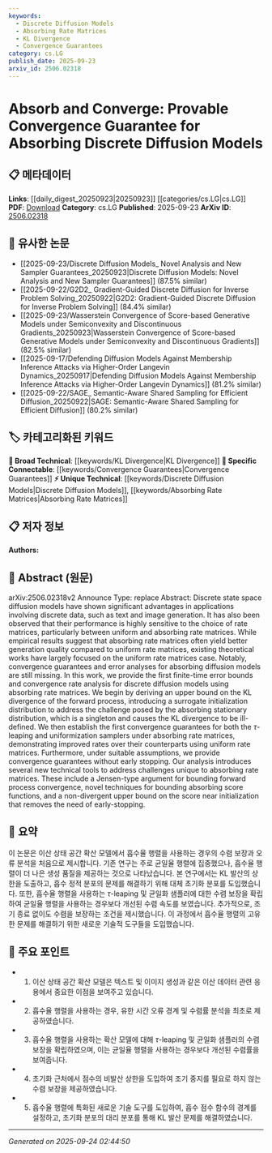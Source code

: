 ```yaml
---
keywords:
  - Discrete Diffusion Models
  - Absorbing Rate Matrices
  - KL Divergence
  - Convergence Guarantees
category: cs.LG
publish_date: 2025-09-23
arxiv_id: 2506.02318
---
```


<!-- KEYWORD_LINKING_METADATA:
{
  "processed_timestamp": "2025-09-24T02:44:50.812815",
  "vocabulary_version": "1.0",
  "selected_keywords": [
    "Discrete Diffusion Models",
    "Absorbing Rate Matrices",
    "KL Divergence",
    "Convergence Guarantees"
  ],
  "rejected_keywords": [],
  "similarity_scores": {
    "Discrete Diffusion Models": 0.78,
    "Absorbing Rate Matrices": 0.82,
    "KL Divergence": 0.75,
    "Convergence Guarantees": 0.79
  },
  "extraction_method": "AI_prompt_based",
  "budget_applied": true,
  "candidates_json": {
    "candidates": [
      {
        "surface": "Discrete Diffusion Models",
        "canonical": "Discrete Diffusion Models",
        "aliases": [
          "Discrete State Space Diffusion",
          "Diffusion Models"
        ],
        "category": "unique_technical",
        "rationale": "This concept is central to the paper and offers a unique perspective on diffusion processes in discrete spaces.",
        "novelty_score": 0.75,
        "connectivity_score": 0.65,
        "specificity_score": 0.85,
        "link_intent_score": 0.78
      },
      {
        "surface": "Absorbing Rate Matrices",
        "canonical": "Absorbing Rate Matrices",
        "aliases": [
          "Absorbing Matrices"
        ],
        "category": "unique_technical",
        "rationale": "Absorbing rate matrices are a key focus of the paper, providing a novel approach to improving diffusion model performance.",
        "novelty_score": 0.8,
        "connectivity_score": 0.6,
        "specificity_score": 0.88,
        "link_intent_score": 0.82
      },
      {
        "surface": "KL Divergence",
        "canonical": "KL Divergence",
        "aliases": [
          "Kullback-Leibler Divergence"
        ],
        "category": "broad_technical",
        "rationale": "KL Divergence is a fundamental concept in measuring the difference between probability distributions, relevant to the paper's analysis.",
        "novelty_score": 0.4,
        "connectivity_score": 0.85,
        "specificity_score": 0.7,
        "link_intent_score": 0.75
      },
      {
        "surface": "Convergence Guarantees",
        "canonical": "Convergence Guarantees",
        "aliases": [
          "Convergence Analysis"
        ],
        "category": "specific_connectable",
        "rationale": "The paper provides new insights into convergence guarantees, which are crucial for validating the model's reliability.",
        "novelty_score": 0.65,
        "connectivity_score": 0.78,
        "specificity_score": 0.72,
        "link_intent_score": 0.79
      }
    ],
    "ban_list_suggestions": [
      "rate matrices",
      "forward process",
      "error bounds"
    ]
  },
  "decisions": [
    {
      "candidate_surface": "Discrete Diffusion Models",
      "resolved_canonical": "Discrete Diffusion Models",
      "decision": "linked",
      "scores": {
        "novelty": 0.75,
        "connectivity": 0.65,
        "specificity": 0.85,
        "link_intent": 0.78
      }
    },
    {
      "candidate_surface": "Absorbing Rate Matrices",
      "resolved_canonical": "Absorbing Rate Matrices",
      "decision": "linked",
      "scores": {
        "novelty": 0.8,
        "connectivity": 0.6,
        "specificity": 0.88,
        "link_intent": 0.82
      }
    },
    {
      "candidate_surface": "KL Divergence",
      "resolved_canonical": "KL Divergence",
      "decision": "linked",
      "scores": {
        "novelty": 0.4,
        "connectivity": 0.85,
        "specificity": 0.7,
        "link_intent": 0.75
      }
    },
    {
      "candidate_surface": "Convergence Guarantees",
      "resolved_canonical": "Convergence Guarantees",
      "decision": "linked",
      "scores": {
        "novelty": 0.65,
        "connectivity": 0.78,
        "specificity": 0.72,
        "link_intent": 0.79
      }
    }
  ]
}
-->

# Absorb and Converge: Provable Convergence Guarantee for Absorbing Discrete Diffusion Models

## 📋 메타데이터

**Links**: [[daily_digest_20250923|20250923]] [[categories/cs.LG|cs.LG]]
**PDF**: [Download](https://arxiv.org/pdf/2506.02318.pdf)
**Category**: cs.LG
**Published**: 2025-09-23
**ArXiv ID**: [2506.02318](https://arxiv.org/abs/2506.02318)

## 🔗 유사한 논문
- [[2025-09-23/Discrete Diffusion Models_ Novel Analysis and New Sampler Guarantees_20250923|Discrete Diffusion Models: Novel Analysis and New Sampler Guarantees]] (87.5% similar)
- [[2025-09-22/G2D2_ Gradient-Guided Discrete Diffusion for Inverse Problem Solving_20250922|G2D2: Gradient-Guided Discrete Diffusion for Inverse Problem Solving]] (84.4% similar)
- [[2025-09-23/Wasserstein Convergence of Score-based Generative Models under Semiconvexity and Discontinuous Gradients_20250923|Wasserstein Convergence of Score-based Generative Models under Semiconvexity and Discontinuous Gradients]] (82.5% similar)
- [[2025-09-17/Defending Diffusion Models Against Membership Inference Attacks via Higher-Order Langevin Dynamics_20250917|Defending Diffusion Models Against Membership Inference Attacks via Higher-Order Langevin Dynamics]] (81.2% similar)
- [[2025-09-22/SAGE_ Semantic-Aware Shared Sampling for Efficient Diffusion_20250922|SAGE: Semantic-Aware Shared Sampling for Efficient Diffusion]] (80.2% similar)

## 🏷️ 카테고리화된 키워드
**🧠 Broad Technical**: [[keywords/KL Divergence|KL Divergence]]
**🔗 Specific Connectable**: [[keywords/Convergence Guarantees|Convergence Guarantees]]
**⚡ Unique Technical**: [[keywords/Discrete Diffusion Models|Discrete Diffusion Models]], [[keywords/Absorbing Rate Matrices|Absorbing Rate Matrices]]

## 📋 저자 정보

**Authors:** 

## 📄 Abstract (원문)

arXiv:2506.02318v2 Announce Type: replace 
Abstract: Discrete state space diffusion models have shown significant advantages in applications involving discrete data, such as text and image generation. It has also been observed that their performance is highly sensitive to the choice of rate matrices, particularly between uniform and absorbing rate matrices. While empirical results suggest that absorbing rate matrices often yield better generation quality compared to uniform rate matrices, existing theoretical works have largely focused on the uniform rate matrices case. Notably, convergence guarantees and error analyses for absorbing diffusion models are still missing. In this work, we provide the first finite-time error bounds and convergence rate analysis for discrete diffusion models using absorbing rate matrices. We begin by deriving an upper bound on the KL divergence of the forward process, introducing a surrogate initialization distribution to address the challenge posed by the absorbing stationary distribution, which is a singleton and causes the KL divergence to be ill-defined. We then establish the first convergence guarantees for both the $\tau$-leaping and uniformization samplers under absorbing rate matrices, demonstrating improved rates over their counterparts using uniform rate matrices. Furthermore, under suitable assumptions, we provide convergence guarantees without early stopping. Our analysis introduces several new technical tools to address challenges unique to absorbing rate matrices. These include a Jensen-type argument for bounding forward process convergence, novel techniques for bounding absorbing score functions, and a non-divergent upper bound on the score near initialization that removes the need of early-stopping.

## 📝 요약

이 논문은 이산 상태 공간 확산 모델에서 흡수율 행렬을 사용하는 경우의 수렴 보장과 오류 분석을 처음으로 제시합니다. 기존 연구는 주로 균일율 행렬에 집중했으나, 흡수율 행렬이 더 나은 생성 품질을 제공하는 것으로 나타났습니다. 본 연구에서는 KL 발산의 상한을 도출하고, 흡수 정적 분포의 문제를 해결하기 위해 대체 초기화 분포를 도입했습니다. 또한, 흡수율 행렬을 사용하는 $\tau$-leaping 및 균일화 샘플러에 대한 수렴 보장을 확립하여 균일율 행렬을 사용하는 경우보다 개선된 수렴 속도를 보였습니다. 추가적으로, 조기 종료 없이도 수렴을 보장하는 조건을 제시했습니다. 이 과정에서 흡수율 행렬의 고유한 문제를 해결하기 위한 새로운 기술적 도구들을 도입했습니다.

## 🎯 주요 포인트

- 1. 이산 상태 공간 확산 모델은 텍스트 및 이미지 생성과 같은 이산 데이터 관련 응용에서 중요한 이점을 보여주고 있습니다.
- 2. 흡수율 행렬을 사용하는 경우, 유한 시간 오류 경계 및 수렴률 분석을 최초로 제공하였습니다.
- 3. 흡수율 행렬을 사용하는 확산 모델에 대해 $\tau$-leaping 및 균일화 샘플러의 수렴 보장을 확립하였으며, 이는 균일율 행렬을 사용하는 경우보다 개선된 수렴률을 보여줍니다.
- 4. 초기화 근처에서 점수의 비발산 상한을 도입하여 조기 중지를 필요로 하지 않는 수렴 보장을 제공하였습니다.
- 5. 흡수율 행렬에 특화된 새로운 기술 도구를 도입하여, 흡수 점수 함수의 경계를 설정하고, 초기화 분포의 대리 분포를 통해 KL 발산 문제를 해결하였습니다.


---

*Generated on 2025-09-24 02:44:50*